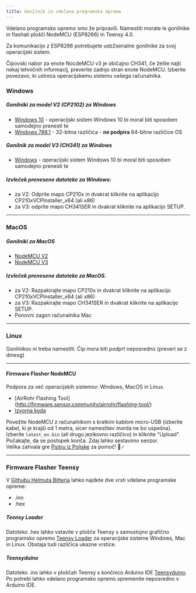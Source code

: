 ```yaml
---
title: Gonilnik in vdelana programska oprema
---
```


Vdelano programsko opremo smo že pripravili. Namestiti morate le gonilnike in flashati plošči NodeMCU (ESP8266) in Teensy 4.0.

Za komunikacijo z ESP8266 potrebujete usb2serialne gonilnike za svoj operacijski sistem.

Čipovski nabor za enote NocdeMCU v3 je običajno CH341, če želite najti nekaj tehničnih informacij, preverite zadnjo stran enote NodeMCU. Izberite povezavo, ki ustreza operacijskemu sistemu vašega računalnika.

### Windows

##### Gonilniki za model V2 (CP2102) za Windows
* [Windows 10](https://www.silabs.com/documents/public/software/CP210x_Universal_Windows_Driver.zip) - operacijski sistem Windows 10 bi moral biti sposoben samodejno prenesti te
* [Windows 788.1](https://www.silabs.com/documents/public/software/CP210x_Windows_Drivers.zip) - 32-bitna različica - **ne podpira** 64-bitne različice OS

##### Gonilnik za model V3 (CH341) za Windows
* [Windows](http://www.wch.cn/downloads/file/5.html) - operacijski sistem Windows 10 bi moral biti sposoben samodejno prenesti te

##### Izvleček prenesene datoteke za Windows:
* za V2: Odprite mapo CP210x in dvakrat kliknite na aplikacijo CP210xVCPInstaller_x64 (ali x86)
* za V3: odprite mapo CH341SER in dvakrat kliknite na aplikacijo SETUP.

---

### MacOS

##### Gonilniki za MacOS
* [NodeMCU V2](https://www.silabs.com/documents/public/software/Mac_OSX_VCP_Driver.zip)
* [NodeMCU V3](http://www.wch.cn/downloads/file/178.html)

##### Izvleček prenesene datoteke za MacOS.
* za V2: Razpakirajte mapo CP210x in dvakrat kliknite na aplikacijo CP210xVCPInstaller_x64 (ali x86)
* za V3: Razpakirajte mapo CH341SER in dvakrat kliknite na aplikacijo SETUP.
* Ponovni zagon računalnika Mac

---

### Linux
Gonilnikov ni treba namestiti. Čip mora biti podprt neposredno (preveri se z dmesg)

---
#### Firmware Flasher NodeMCU
Podpora za več operacijskih sistemov: Windows, MacOS in Linux.

* [AirRohr Flashing Tool] (http://firmware.sensor.community/airrohr/flashing-tool/)
* [Izvorna koda](https://github.com/opendata-stuttgart/airrohr-firmware-flasher)

Povežite NodeMCU z računalnikom s kratkim kablom micro-USB (izberite kabel, ki je krajši od 1 metra, sicer namestitev morda ne bo uspešna). Izberite `latest_en.bin` (ali drugo jezikovno različico) in kliknite "Upload".
Počakajte, da se postopek konča. Zdaj lahko sestavimo senzor.
<br>
Velika zahvala gre [Piotru iz Poljske](https://dropbox.inf.re) za pomoč! 🙋♂️

---
### Firmware Flasher Teensy
V [Githubu Helmuta Bitterja](https://github.com/hbitter/DNMS/tree/master/Firmware) lahko najdete dve vrsti vdelane programske opreme:
* .ino
* .hex

##### Teensy Loader
Datoteko .hex lahko vstavite v plošče Teensy s samostojno grafično programsko opremo [Teensy Loader](https://www.pjrc.com/teensy/loader.html) za operacijske sisteme Windows, Mac in Linux.
Obstaja tudi različica ukazne vrstice.

##### Teensyduino
Datoteko .ino lahko v ploščah Teensy s končnico Arduino IDE [Teensyduino](https://www.pjrc.com/teensy/teensyduino.html).
Po potrebi lahko vdelano programsko opremo spremenite neposredno v Arduino IDE.
